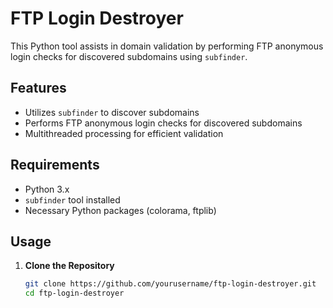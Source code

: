 # FTP Login Destroyer

This Python tool assists in domain validation by performing FTP anonymous login checks for discovered subdomains using `subfinder`.

## Features

- Utilizes `subfinder` to discover subdomains
- Performs FTP anonymous login checks for discovered subdomains
- Multithreaded processing for efficient validation

## Requirements

- Python 3.x
- `subfinder` tool installed
- Necessary Python packages (colorama, ftplib)

## Usage

1. **Clone the Repository**

   ```bash
   git clone https://github.com/yourusername/ftp-login-destroyer.git
   cd ftp-login-destroyer
